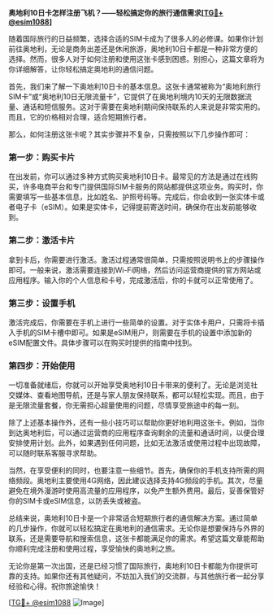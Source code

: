 **奥地利10日卡怎样注册飞机？——轻松搞定你的旅行通信需求[[TG💪+ @esim1088](https://t.me/s/esim1088)]**

随着国际旅行的日益频繁，选择合适的SIM卡成为了很多人的必修课。如果你计划前往奥地利，无论是商务出差还是休闲旅游，奥地利10日卡都是一种非常方便的选择。然而，很多人对于如何注册和使用这张卡感到困惑。别担心，这篇文章将为你详细解答，让你轻松搞定奥地利的通信问题。

首先，我们来了解一下奥地利10日卡的基本信息。这张卡通常被称为“奥地利旅行SIM卡”或“奥地利10日无限流量卡”，它提供了在奥地利境内10天的无限数据流量、通话和短信服务。这对于需要在奥地利期间保持联系的人来说是非常实用的。而且，它的价格相对合理，适合短期旅行者。

那么，如何注册这张卡呢？其实步骤并不复杂，只需按照以下几步操作即可：

### 第一步：购买卡片

在出发前，你可以通过多种方式购买奥地利10日卡。最常见的方法是通过在线购买，许多电商平台和专门提供国际SIM卡服务的网站都提供这项业务。购买时，你需要填写一些基本信息，比如姓名、护照号码等。完成后，你会收到一张实体卡或者电子卡（eSIM）。如果是实体卡，记得提前寄送时间，确保你在出发前能够收到。

### 第二步：激活卡片

拿到卡后，你需要进行激活。激活过程通常很简单，只需按照说明书上的步骤操作即可。一般来说，激活需要连接到Wi-Fi网络，然后访问运营商提供的官方网站或应用程序。输入你的个人信息和卡号，完成激活后，你的卡就可以正常使用了。

### 第三步：设置手机

激活完成后，你需要在手机上进行一些简单的设置。对于实体卡用户，只需将卡插入手机的SIM卡槽中即可。如果是eSIM用户，则需要在手机的设置中添加新的eSIM配置文件。具体步骤可以在购买时提供的指南中找到。

### 第四步：开始使用

一切准备就绪后，你就可以开始享受奥地利10日卡带来的便利了。无论是浏览社交媒体、查看地图导航，还是与家人朋友保持联系，都可以轻松实现。而且，由于是无限流量套餐，你无需担心超量使用的问题，尽情享受旅途中的每一刻。

除了上述基本操作外，还有一些小技巧可以帮助你更好地利用这张卡。例如，当你到达奥地利后，可以通过运营商的应用程序查询剩余的流量和通话时间，以便合理安排使用计划。此外，如果遇到任何问题，比如无法激活或使用过程中出现故障，可以随时联系客服寻求帮助。

当然，在享受便利的同时，也要注意一些细节。首先，确保你的手机支持所需的网络频段。奥地利主要使用4G网络，因此建议选择支持4G频段的手机。其次，尽量避免在境外漫游时使用高流量的应用程序，以免产生额外费用。最后，妥善保管好你的SIM卡或eSIM信息，以防丢失或被盗。

总结来说，奥地利10日卡是一个非常适合短期旅行者的通信解决方案。通过简单的几步操作，你就可以轻松搞定在奥地利的通信需求。无论你是想要保持与外界的联系，还是需要导航和搜索信息，这张卡都能满足你的需求。希望这篇文章能帮助你顺利完成注册和使用过程，享受愉快的奥地利之旅。

无论你是第一次出国，还是已经习惯了国际旅行，奥地利10日卡都能为你提供可靠的支持。如果你还有其他疑问，不妨加入我们的交流群，与其他旅行者一起分享经验和心得。祝你旅途愉快！

[[TG💪+ @esim1088](https://t.me/s/esim1088) ![Image](https://i.postimg.cc/4NQfJmqS/Snipaste-2025-05-13-00-14-12.png)]